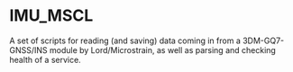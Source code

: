 # IMU_MSCL
A set of scripts for reading (and saving) data coming in from a 3DM-GQ7-GNSS/INS module by Lord/Microstrain, as well as parsing and checking health of a service.
